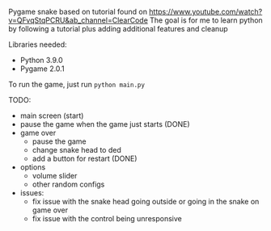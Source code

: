 Pygame snake based on tutorial found on https://www.youtube.com/watch?v=QFvqStqPCRU&ab_channel=ClearCode
The goal is for me to learn python by following a tutorial plus adding additional features and cleanup

Libraries needed:
- Python 3.9.0
- Pygame 2.0.1

To run the game, just run `python main.py`

TODO:
- main screen (start)
- pause the game when the game just starts (DONE)
- game over
    - pause the game
    - change snake head to ded
    - add a button for restart (DONE)
- options
    - volume slider
    - other random configs
- issues:
    - fix issue with the snake head going outside or going in the snake on game over
    - fix issue with the control being unresponsive